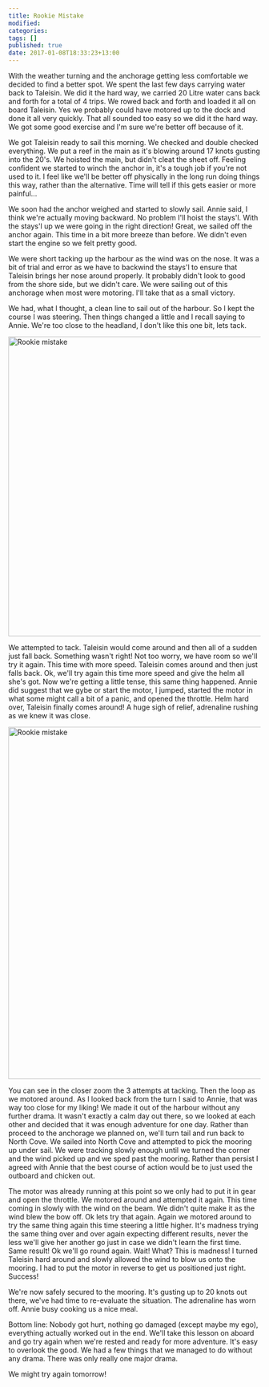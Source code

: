 ```yaml
---
title: Rookie Mistake
modified:
categories: 
tags: []
published: true
date: 2017-01-08T18:33:23+13:00
---
```


With the weather  turning and the anchorage getting less  comfortable we decided
to  find a  better spot.  We spent  the  last few  days carrying  water back  to
Taleisin. We did it the hard way, we  carried 20 Litre water cans back and forth
for a  total of  4 trips. We  rowed back and  forth and  loaded it all  on board
Taleisin. Yes we probably could have motored up to the dock and done it all very
quickly. That all sounded  too easy so we did it the hard  way. We got some good
exercise and I'm sure we're better off because of it.

We  got Taleisin  ready to  sail  this morning.  We checked  and double  checked
everything. We put  a reef in the  main as it's blowing around  17 knots gusting
into the  20's. We  hoisted the main,  but didn't cleat  the sheet  off. Feeling
confident we started to winch the anchor in, it's a tough job if you're not used
to it. I feel  like we'll be better off physically in the  long run doing things
this way, rather than  the alternative. Time will tell if this gets easier or
more painful...

<!--more-->

We soon had the  anchor weighed and started to slowly sail.  Annie said, I think
we're actually  moving backward.  No problem  I'll hoist  the stays'l.  With the
stays'l up we were going in the right direction! Great, we sailed off the anchor
again. This  time in a  bit more  breeze than before.  We didn't even  start the
engine so we felt pretty good.

We were short tacking up  the harbour as the wind was on the  nose. It was a bit
of trial and  error as we have  to backwind the stays'l to  ensure that Taleisin
brings her nose around properly. It probably  didn't look to good from the shore
side, but we didn't  care. We were sailing out of this  anchorage when most were
motoring. I'll take that as a small victory.

We had, what I thought,  a clean line to sail out of the  harbour. So I kept the
course I  was steering.  Then things  changed a  little and  I recall  saying to
Annie. We're too close to the headland, I don't like this one bit, lets tack.

<a data-flickr-embed="true"  href="https://www.flickr.com/photos/sdki/32139449986/" title="Rookie mistake"><img src="https://c3.staticflickr.com/1/548/32139449986_d9a07ba4f4_c.jpg" width="800" height="598" alt="Rookie mistake"></a><script async src="//embedr.flickr.com/assets/client-code.js" charset="utf-8"></script>

We attempted to tack.  Taleisin would come around and then all  of a sudden just
fall back. Something wasn't  right! Not too worry, we have room  so we'll try it
again. This  time with  more speed.  Taleisin comes around  and then  just falls
back. Ok, we'll try again this time more  speed and give the helm all she's got.
Now we're  getting a little tense,  this same thing happened.  Annie did suggest
that we gybe or start the motor, I  jumped, started the motor in what some might
call a bit of a panic, and opened the throttle. Helm hard over, Taleisin finally
comes around! A huge sigh of relief, adrenaline rushing as we knew it was close.

<a data-flickr-embed="true"  href="https://www.flickr.com/photos/sdki/32029501852/in/photostream/" title="Rookie mistake"><img src="https://c5.staticflickr.com/1/449/32029501852_6aeb50067a_c.jpg" width="800" height="703" alt="Rookie mistake"></a><script async src="//embedr.flickr.com/assets/client-code.js" charset="utf-8"></script>

You can see  in the closer zoom the  3 attempts at tacking. Then the  loop as we
motored around. As I looked back from the turn I said to Annie, that was way too
close for my liking! We made it out of the harbour without any further drama. It
wasn't exactly a calm day out there, so we looked at each other and decided that
it was  enough adventure for  one day. Rather than  proceed to the  anchorage we
planned on,  we'll turn tail and  run back to  North Cove. We sailed  into North
Cove and attempted  to pick the mooring  up under sail. We  were tracking slowly
enough until we  turned the corner and the  wind picked up and we  sped past the
mooring. Rather than persist I agreed with  Annie that the best course of action
would be to just used the outboard and chicken out.

The motor was already running at this point so we only had to put it in gear and
open the throttle. We motored around and attempted it again. This time coming in
slowly with the wind  on the beam. We didn't quite make it  as the wind blew the
bow off. Ok lets  try that again. Again we motored around to  try the same thing
again this  time steering a  little higher. It's  madness trying the  same thing
over and over  again expecting different results, never the  less we'll give her
another go just in case we didn't learn the first time. Same result! Ok we'll go
round again.  Wait! What?  This is  madness! I turned  Taleisin hard  around and
slowly allowed the wind  to blow us onto the mooring. I had  to put the motor in
reverse to get us positioned just right. Success!

We're now safely secured to the mooring.  It's gusting up to 20 knots out there,
we've had time to re-evaluate the  situation. The adrenaline has worn off. Annie
busy cooking us a nice meal.

Bottom  line:  Nobody got  hurt,  nothing  go  damaged  (except maybe  my  ego),
everything actually worked out in the end.  We'll take this lesson on aboard and
go  try again  when we're  rested and  ready for  more adventure.  It's easy  to
overlook the good. We had a few things  that we managed to do without any drama.
There was only really one major drama.

We might try again tomorrow!

